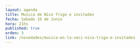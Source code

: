```yaml
---
layout: agenda
title: Musica de Nico Trigo e invitades
fecha: Sabado 16 de Junio
hora: 21hs
published: true
orden: 3
link: /novedades/musica-en-la-veci-nico-trigo-e-invitades
---
```

